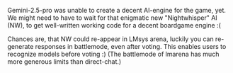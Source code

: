 Gemini-2.5-pro was unable to create a decent AI-engine for the game, yet.
We might need to have to wait for that enigmatic new "Nightwhisper" AI (NW), to get well-written working code for a decent boardgame engine :(

Chances are, that NW could re-appear in LMsys arena, luckily you can re-generate responses in battlemode, even after voting. This enables users to recognize models before voting :)
(The battlemode of lmarena has much more generous limits than direct-chat.)
